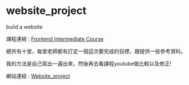 # website_project
build a website

課程連結 : [Frontend Intermediate Course](https://github.com/aszx87410/frontend-intermediate-course)

總共有十堂，每堂老師都有訂定一個這次要完成的目標，跟提供一些參考資料。

我的方法是自己寫出一遍出來，然後再去看課程youtube做比較以及修正!

網站連結 : [Website_project](https://guachikuo.github.io/website_project/)

